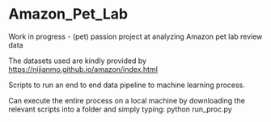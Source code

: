 # Amazon_Pet_Lab
Work in progress - (pet) passion project at analyzing Amazon pet lab review data


The datasets used are kindly provided by https://nijianmo.github.io/amazon/index.html

Scripts to run an end to end data pipeline to machine learning process.

Can execute the entire process on a local machine by downloading the relevant scripts into a folder and simply typing:
python run_proc.py
